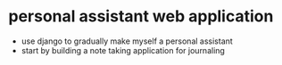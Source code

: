 # personal assistant web application 
* use django to gradually make myself a personal assistant
* start by building a note taking application for journaling 
